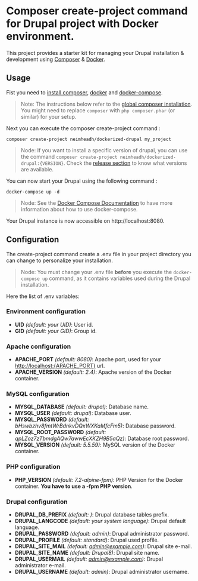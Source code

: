 # Composer create-project command for Drupal project with Docker environment.

This project provides a starter kit for managing your Drupal installation &
development using [Composer](https://getcomposer.org/) & [Docker](https://www.docker.com/).

## Usage

Fist you need to [install composer](https://getcomposer.org/download/), [docker](https://docs.docker.com/install/)
and [docker-compose](https://docs.docker.com/compose/install/).

> Note: The instructions below refer to the [global composer installation](https://getcomposer.org/doc/00-intro.md#globally).
You might need to replace `composer` with `php composer.phar` (or similar)
for your setup.

Next you can execute the composer create-project command :

```
composer create-project neimheadh/dockerized-drupal my_project
```

> Node: If you want to install a specific version of drupal, you can use the command
`composer create-project neimheadh/dockerized-drupal:{VERSION}`. Check the
[release section](https://github.com/neimheadh/dockerized-drupal/blob/master/releases) to know what versions are available.

You can now start your Drupal using the following command :

```
docker-compose up -d
```

> Node: See the [Docker Compose Documentation](https://docs.docker.com/compose/)
to have more information about how to use docker-compose.

Your Drupal instance is now accessible on http://localhost:8080.

## Configuration

The create-project command create a .env file in your project directory you can
change to personalize your installation.

> Node: You must change your .env file **before** you execute the `docker-compose up`
command, as it contains variables used during the Drupal installation.

Here the list of .env variables:

### Environment configuration

* **UID** *(default: your UID)*: User id.
* **GID** *(default: your GID)*: Group id.

### Apache configuration

* **APACHE_PORT** *(default: 8080)*: Apache port, used for your [http://localhost:{APACHE_PORT}](http://localhost:8080) url.
* **APACHE_VERSION** *(default: 2.4)*: Apache version of the Docker container.

### MySQL configuration

* **MYSQL_DATABASE** *(default: drupal)*: Database name.
* **MYSQL_USER** *(default: drupal)*: Database user.
* **MYSQL_PASSWORD** *(default: bHswbzhv8fmtWrBdnkvDQxWXKaMfcFm5)*: Database password.
* **MYSQL_ROOT_PASSWORD** *(default: qpLZoz7zTbmdgAQw7awwEcXKZH9B5aQz)*: Database root password.
* **MYSQL_VERSION** *(default: 5.5.59)*: MySQL version of the Docker container.

### PHP configuration

* **PHP_VERSION** *(default: 7.2-alpine-fpm)*: PHP Version for the Docker container. **You have to use a -fpm PHP version**.

### Drupal configuration

* **DRUPAL_DB_PREFIX** *(default: )*: Drupal database tables prefix.
* **DRUPAL_LANGCODE** *(default: your system language)*: Drupal default language.
* **DRUPAL_PASSWORD** *(default: admin)*: Drupal administrator password.
* **DRUPAL_PROFILE** *(default: standard)*: Drupal used profile.
* **DRUPAL_SITE_MAIL** *(default: admin@example.com)*: Drupal site e-mail.
* **DRUPAL_SITE_NAME** *(default: Drupal8)*: Drupal site name.
* **DRUPAL_USERMAIL** *(default: admin@example.com)*: Drupal administrator e-mail.
* **DRUPAL_USERNAME** *(default: admin)*: Drupal administrator username.
